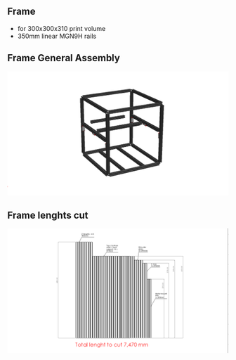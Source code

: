 ## Frame
  - for 300x300x310 print volume
  - 350mm linear MGN9H rails
  
## Frame General Assembly
![Robobostes](Frame-assembly.png)
## Frame lenghts cut
![Robobostes](frame-cut-lenghts.png)
